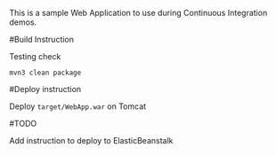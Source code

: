 This is a sample Web Application to use during Continuous Integration demos.

#Build Instruction


Testing check


```
mvn3 clean package
```



#Deploy instruction



Deploy ```target/WebApp.war``` on Tomcat
 
#TODO
 
Add instruction to deploy to ElasticBeanstalk
